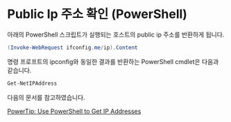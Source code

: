 # Public Ip 주소 확인 (PowerShell)

아래의 PowerShell 스크립트가 실행되는 호스트의 public ip 주소를 반환하게 됩니다.

```PowerShell
(Invoke-WebRequest ifconfig.me/ip).Content
```

명령 프로프트의 ipconfig와 동일한 결과를 반환하는 PowerShell cmdlet은 다음과 같습니다.

```PowerShell
Get-NetIPAddress
```

다음의 문서를 참고하였습니다.

[PowerTip: Use PowerShell to Get IP Addresses](https://blogs.technet.microsoft.com/heyscriptingguy/2014/04/10/powertip-use-powershell-to-get-ip-addresses/)